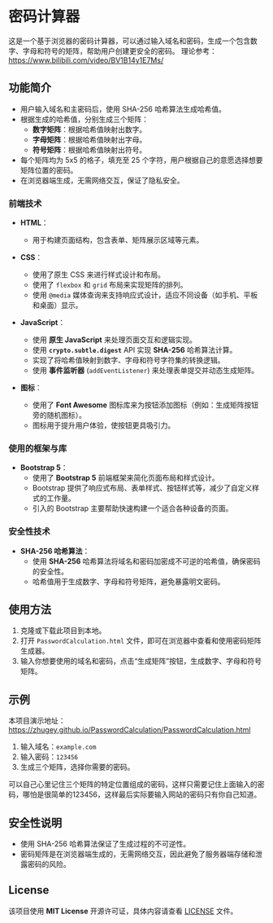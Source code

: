 # 密码计算器

这是一个基于浏览器的密码计算器，可以通过输入域名和密码，生成一个包含数字、字母和符号的矩阵，帮助用户创建更安全的密码。
理论参考：https://www.bilibili.com/video/BV1B14y1E7Ms/

## 功能简介

- 用户输入域名和主密码后，使用 SHA-256 哈希算法生成哈希值。
- 根据生成的哈希值，分别生成三个矩阵：
  - **数字矩阵**：根据哈希值映射出数字。
  - **字母矩阵**：根据哈希值映射出字母。
  - **符号矩阵**：根据哈希值映射出符号。
- 每个矩阵均为 5x5 的格子，填充至 25 个字符，用户根据自己的意愿选择想要矩阵位置的密码。
- 在浏览器端生成，无需网络交互，保证了隐私安全。

### 前端技术

- **HTML**：
  - 用于构建页面结构，包含表单、矩阵展示区域等元素。

- **CSS**：
  - 使用了原生 CSS 来进行样式设计和布局。
  - 使用了 `flexbox` 和 `grid` 布局来实现矩阵的排列。
  - 使用 `@media` 媒体查询来支持响应式设计，适应不同设备（如手机、平板和桌面）显示。

- **JavaScript**：
  - 使用 **原生 JavaScript** 来处理页面交互和逻辑实现。
  - 使用 **`crypto.subtle.digest`** API 实现 **SHA-256** 哈希算法计算。
  - 实现了将哈希值映射到数字、字母和符号字符集的转换逻辑。
  - 使用 **事件监听器** (`addEventListener`) 来处理表单提交并动态生成矩阵。

- **图标**：
  - 使用了 **Font Awesome** 图标库来为按钮添加图标（例如：生成矩阵按钮旁的随机图标）。
  - 图标用于提升用户体验，使按钮更具吸引力。

### 使用的框架与库

- **Bootstrap 5**：
  - 使用了 **Bootstrap 5** 前端框架来简化页面布局和样式设计。
  - Bootstrap 提供了响应式布局、表单样式、按钮样式等，减少了自定义样式的工作量。
  - 引入的 Bootstrap 主要帮助快速构建一个适合各种设备的页面。

### 安全性技术

- **SHA-256 哈希算法**：
  - 使用 **SHA-256** 哈希算法将域名和密码加密成不可逆的哈希值，确保密码的安全性。
  - 哈希值用于生成数字、字母和符号矩阵，避免暴露明文密码。

## 使用方法

1. 克隆或下载此项目到本地。
2. 打开 `PasswordCalculation.html` 文件，即可在浏览器中查看和使用密码矩阵生成器。
3. 输入你想要使用的域名和密码，点击“生成矩阵”按钮，生成数字、字母和符号矩阵。

## 示例

本项目演示地址：https://zhugey.github.io/PasswordCalculation/PasswordCalculation.html
1. 输入域名：`example.com`
2. 输入密码：`123456`
3. 生成三个矩阵，选择你需要的密码。
   
可以自己心里记住三个矩阵的特定位置组成的密码，这样只需要记住上面输入的密码，哪怕是很简单的123456，这样最后实际要输入网站的密码只有你自己知道。

## 安全性说明

- 使用 SHA-256 哈希算法保证了生成过程的不可逆性。
- 密码矩阵是在浏览器端生成的，无需网络交互，因此避免了服务器端存储和泄露密码的风险。
  
## License

该项目使用 **MIT License** 开源许可证，具体内容请查看 [LICENSE](LICENSE) 文件。
